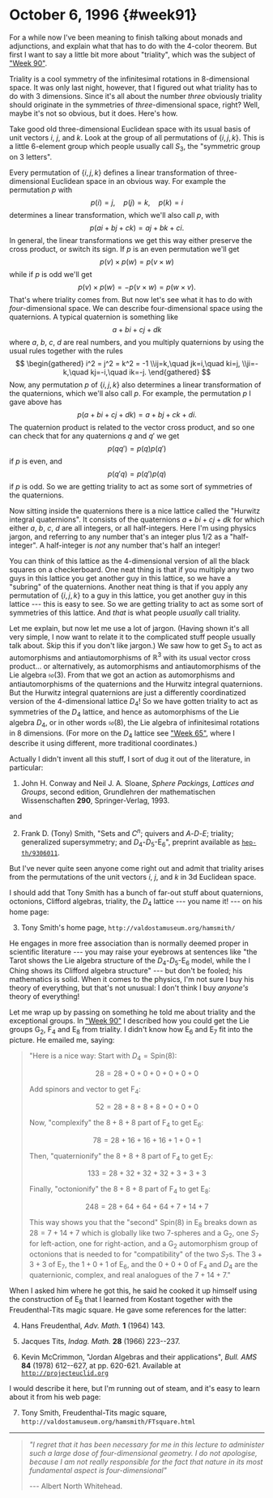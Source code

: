 # October 6, 1996 {#week91}

For a while now I've been meaning to finish talking about monads and
adjunctions, and explain what that has to do with the 4-color theorem.
But first I want to say a little bit more about "triality", which was
the subject of ["Week 90"](#week90).

Triality is a cool symmetry of the infinitesimal rotations in
8-dimensional space. It was only last night, however, that I figured out
what triality has to do with 3 dimensions. Since it's all about the
number *three* obviously triality should originate in the symmetries of
*three*-dimensional space, right? Well, maybe it's not so obvious, but
it does. Here's how.

Take good old three-dimensional Euclidean space with its usual basis of
unit vectors $i$, $j$, and $k$. Look at the group of all permutations of
$\{i,j,k\}$. This is a little 6-element group which people usually call
$S_3$, the "symmetric group on 3 letters".

Every permutation of $\{i,j,k\}$ defines a linear transformation of
three-dimensional Euclidean space in an obvious way. For example the
permutation $p$ with
$$p(i) = j, \quad p(j) = k, \quad p(k) = i$$
determines a linear transformation, which we'll also call $p$, with
$$p(ai+ bj + ck) = aj + bk + ci.$$
In general, the linear transformations we get this way either preserve
the cross product, or switch its sign. If $p$ is an even permutation
we'll get
$$p(v)\times p(w) = p(v\times w)$$
while if $p$ is odd we'll get
$$p(v)\times p(w) = -p(v\times w) = p(w\times v).$$
That's where triality comes from. But now let's see what it has to do
with *four*-dimensional space. We can describe four-dimensional space
using the quaternions. A typical quaternion is something like
$$a + bi + cj + dk$$
where $a$, $b$, $c$, $d$ are real numbers, and you multiply quaternions by using
the usual rules together with the rules
$$
  \begin{gathered}
    i^2 = j^2 = k^2 = -1
  \\ij=k,\quad jk=i,\quad ki=j,
  \\ji=-k,\quad kj=-i,\quad ik=-j.
  \end{gathered}
$$
Now, any permutation $p$ of $\{i,j,k\}$ also determines a linear
transformation of the quaternions, which we'll also call $p$. For
example, the permutation $p$ I gave above has
$$p(a + bi + cj + dk) = a + bj + ck + di.$$
The quaternion product is related to the vector cross product, and so
one can check that for any quaternions $q$ and $q'$ we get
$$p(qq') = p(q)p(q')$$
if $p$ is even, and
$$p(q'q) = p(q')p(q)$$
if $p$ is odd. So we are getting triality to act as some sort of
symmetries of the quaternions.

Now sitting inside the quaternions there is a nice lattice called the
"Hurwitz integral quaternions". It consists of the quaternions
$a + bi + cj + dk$ for which either $a$, $b$, $c$, $d$ are all integers, or all
half-integers. Here I'm using physics jargon, and referring to any
number that's an integer plus $1/2$ as a "half-integer". A half-integer
is *not* any number that's half an integer!

You can think of this lattice as the $4$-dimensional version of all the
black squares on a checkerboard. One neat thing is that if you multiply
any two guys in this lattice you get another guy in this lattice, so we
have a "subring" of the quaternions. Another neat thing is that if you
apply any permutation of $\{i,j,k\}$ to a guy in this lattice, you get
another guy in this lattice --- this is easy to see. So we are getting
triality to act as some sort of symmetries of this lattice. And *that*
is what people *usually* call triality.

Let me explain, but now let me use a lot of jargon. (Having shown it's
all very simple, I now want to relate it to the complicated stuff people
usually talk about. Skip this if you don't like jargon.) We saw how to
get $S_3$ to act as automorphisms and antiautomorphisms of $\mathbb{R}^3$ with its
usual vector cross product... or alternatively, as automorphisms and
antiautomorphisms of the Lie algebra $\mathfrak{so}(3)$. From that we got an action
as automorphisms and antiautomorphisms of the quaternions and the
Hurwitz integral quaternions. But the Hurwitz integral quaternions are
just a differently coordinatized version of the $4$-dimensional lattice
$D_4$! So we have gotten triality to act as symmetries of the $D_4$
lattice, and hence as automorphisms of the Lie algebra $D_4$, or in other
words $\mathfrak{so}(8)$, the Lie algebra of infinitesimal rotations in 8 dimensions.
(For more on the $D_4$ lattice see ["Week 65"](#week65), where I
describe it using different, more traditional coordinates.)

Actually I didn't invent all this stuff, I sort of dug it out of the
literature, in particular:

1) John H. Conway and Neil J. A. Sloane, _Sphere Packings, Lattices and Groups_, second edition, Grundlehren der mathematischen Wissenschaften **290**, Springer-Verlag, 1993.

and

2) Frank D. (Tony) Smith, "Sets and $C^n$; quivers and $A$-$D$-$E$; triality; generalized supersymmetry; and $D_4$-$D_5$-$\mathrm{E}_6$", preprint available as [`hep-th/9306011`](https://arxiv.org/abs/hep-th/9306011).

But I've never quite seen anyone come right out and admit that triality
arises from the permutations of the unit vectors $i$, $j$, and $k$ in 3d
Euclidean space.

I should add that Tony Smith has a bunch of far-out stuff about
quaternions, octonions, Clifford algebras, triality, the $D_4$ lattice ---
you name it! --- on his home page:

3) Tony Smith's home page, `http://valdostamuseum.org/hamsmith/`

He engages in more free association than is normally deemed proper in
scientific literature --- you may raise your eyebrows at sentences like
"the Tarot shows the Lie algebra structure of the $D_4$-$D_5$-$\mathrm{E}_6$ model, while
the I Ching shows its Clifford algebra structure" --- but don't be
fooled; his mathematics is solid. When it comes to the physics, I'm not
sure I buy his theory of everything, but that's not unusual: I don't
think I buy *anyone's* theory of everything!

Let me wrap up by passing on something he told me about triality and the
exceptional groups. In ["Week 90"](#week90) I described how you
could get the Lie groups $\mathrm{G}_2$, $\mathrm{F}_4$ and $\mathrm{E}_8$ from triality. I didn't know how
$\mathrm{E}_6$ and $\mathrm{E}_7$ fit into the picture. He emailed me, saying:

> "Here is a nice way: Start with $D_4 = \mathrm{Spin}(8)$:
>
> $$28 =  28  +   0  +   0  +   0  +   0  +   0  +   0$$
>
> Add spinors and vector to get $\mathrm{F}_4$:
>
> $$52 =  28  +   8  +   8  +   8  +   0  +   0  +   0$$
>
> Now, "complexify" the $8+8+8$ part of $\mathrm{F}_4$ to get $\mathrm{E}_6$:
>
> $$78 =  28  +  16  +  16  +  16  +   1  +   0  +   1$$
>
> Then, "quaternionify" the $8+8+8$ part of $\mathrm{F}_4$ to get $\mathrm{E}_7$:
>
> $$133 =  28  +  32  +  32  +  32  +   3  +   3  +   3$$
>
> Finally, "octonionify" the $8+8+8$ part of $\mathrm{F}_4$ to get $\mathrm{E}_8$:
>
> $$248 =  28  +  64  +  64  +  64  +   7  +  14  +   7$$
>
> This way shows you that the "second" $\mathrm{Spin}(8)$ in $\mathrm{E}_8$ breaks down as
> $28 = 7 + 14 + 7$ which is globally like two 7-spheres and a $\mathrm{G}_2$, one $S_7$ for
> left-action, one for right-action, and a $\mathrm{G}_2$ automorphism group of
> octonions that is needed to for "compatibility" of the two $S_7$s. The
> $3+3+3$ of $\mathrm{E}_7$, the $1+0+1$ of $\mathrm{E}_6$, and the $0+0+0$ of $\mathrm{F}_4$ and $D_4$ are the
> quaternionic, complex, and real analogues of the $7+14+7$."

When I asked him where he got this, he said he cooked it up himself
using the construction of $\mathrm{E}_8$ that I learned from Kostant together with
the Freudenthal-Tits magic square. He gave some references for the
latter:

4) Hans Freudenthal, _Adv. Math._ **1** (1964) 143.

5) Jacques Tits, _Indag. Math._ **28** (1966) 223--237.

6) Kevin McCrimmon, "Jordan Algebras and their applications", _Bull. AMS_ **84** (1978) 612--627, at pp. 620-621. Available at [`http://projecteuclid.org`](http://projecteuclid.org/DPubS?service=UI&version=1.0&verb=Display&handle=euclid.bams/1183540925)

I would describe it here, but I'm running out of steam, and it's easy
to learn about it from his web page:

7) Tony Smith, Freudenthal-Tits magic square, `http://valdostamuseum.org/hamsmith/FTsquare.html`

------------------------------------------------------------------------

> *"I regret that it has been necessary for me in this lecture to
administer such a large dose of four-dimensional geometry. I do not
apologise, because I am not really responsible for the fact that nature
in its most fundamental aspect is four-dimensional"*
>
> --- Albert North Whitehead.

